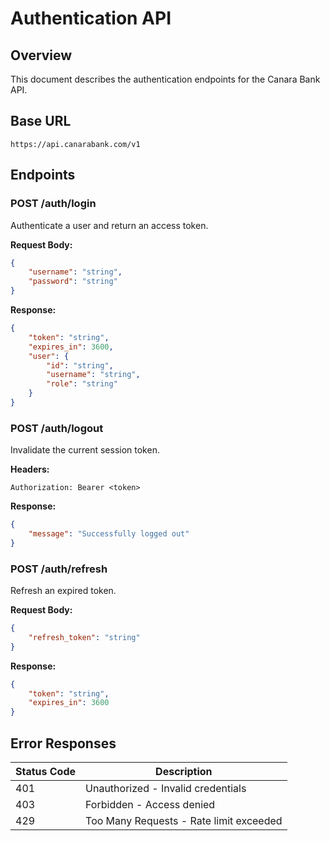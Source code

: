 # Authentication API

## Overview
This document describes the authentication endpoints for the Canara Bank API.

## Base URL
```
https://api.canarabank.com/v1
```

## Endpoints

### POST /auth/login
Authenticate a user and return an access token.

**Request Body:**
```json
{
    "username": "string",
    "password": "string"
}
```

**Response:**
```json
{
    "token": "string",
    "expires_in": 3600,
    "user": {
        "id": "string",
        "username": "string",
        "role": "string"
    }
}
```

### POST /auth/logout
Invalidate the current session token.

**Headers:**
```
Authorization: Bearer <token>
```

**Response:**
```json
{
    "message": "Successfully logged out"
}
```

### POST /auth/refresh
Refresh an expired token.

**Request Body:**
```json
{
    "refresh_token": "string"
}
```

**Response:**
```json
{
    "token": "string",
    "expires_in": 3600
}
```

## Error Responses

| Status Code | Description |
|-------------|-------------|
| 401 | Unauthorized - Invalid credentials |
| 403 | Forbidden - Access denied |
| 429 | Too Many Requests - Rate limit exceeded |
